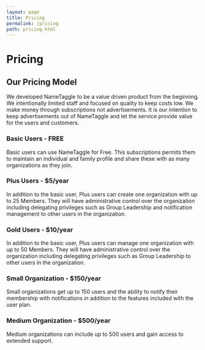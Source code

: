 ```yaml
---
layout: page
title: Pricing
permalink: /pricing
path: pricing.html
---
```


<h1 class="perm-marker"> Pricing </h1>

## Our Pricing Model
We developed NameTaggle to be a value driven product from the beginning.  We intentionally limited staff and focused on quality to keep costs low.  We make money through subscriptions not advertisements.  It is our intention to keep advertisements out of NameTaggle and let the service provide value for the users and customers.

### Basic Users - FREE
Basic users can use NameTaggle for Free. This subscriptions permits them to maintain an individual and family profile and share these with as many organizations as they join.

### Plus Users - $5/year
In addition to the basic user, Plus users can create one organization with up to 25 Members.  They will have administrative control over the organization including delegating privileges such as Group Leadership and notification management to other users in the organization.

### Gold Users - $10/year
In addition to the basic user, Plus users can manage one organization with up to 50 Members.  They will have administrative control over the organization including delegating privileges such as Group Leadership to other users in the organization.

### Small Organization - $150/year
Small organizations get up to 150 users and the ability to notify their membership with notifications in addition to the features included with the user plan.  

### Medium Organization - $500/year
Medium organizations can include up to 500 users and gain access to extended support.

